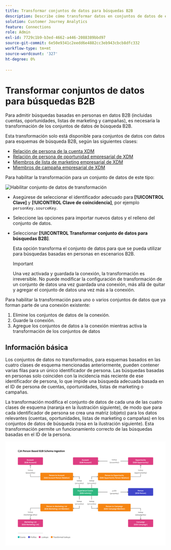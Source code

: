 ```yaml
---
title: Transformar conjuntos de datos para búsquedas B2B
description: Describe cómo transformar datos en conjuntos de datos de esquemas de búsqueda B2B específicos
solution: Customer Journey Analytics
feature: Connections
role: Admin
exl-id: 7729c1b9-b3ed-4662-a446-2088389bbd97
source-git-commit: 6e50e9341c2eedd6e4882cc3eb943cbcb8dfc332
workflow-type: tm+mt
source-wordcount: '327'
ht-degree: 0%

---
```


# Transformar conjuntos de datos para búsquedas B2B

Para admitir búsquedas basadas en personas en datos B2B (incluidas cuentas, oportunidades, listas de marketing y campañas), es necesaria la transformación de los conjuntos de datos de búsqueda B2B.

Esta transformación solo está disponible para conjuntos de datos con datos para esquemas de búsqueda B2B, según las siguientes clases:

* [Relación de persona de la cuenta XDM](https://experienceleague.adobe.com/en/docs/experience-platform/xdm/classes/b2b/business-account-person-relation)
* [Relación de persona de oportunidad empresarial de XDM](https://experienceleague.adobe.com/en/docs/experience-platform/xdm/classes/b2b/business-opportunity-person-relation)
* [Miembros de lista de marketing empresarial de XDM](https://experienceleague.adobe.com/en/docs/experience-platform/xdm/classes/b2b/business-marketing-list-members)
* [Miembros de campaña empresarial de XDM](https://experienceleague.adobe.com/en/docs/experience-platform/xdm/classes/b2b/business-campaign-members)

Para habilitar la transformación para un conjunto de datos de este tipo:

![Habilitar conjunto de datos de transformación](assets/transform-dataset.gif)

* Asegúrese de seleccionar el identificador adecuado para **[!UICONTROL Clave]** y **[!UICONTROL Clave de coincidencia]**, por ejemplo `personKey.sourceKey`.

* Seleccione las opciones para importar nuevos datos y el relleno del conjunto de datos.

* Seleccionar **[!UICONTROL Transformar conjunto de datos para búsquedas B2B]**.

  Esta opción transforma el conjunto de datos para que se pueda utilizar para búsquedas basadas en personas en escenarios B2B.


  >[!IMPORTANT]
  >
  >Una vez activada y guardada la conexión, la transformación es irreversible. No puede modificar la configuración de transformación de un conjunto de datos una vez guardada una conexión, más allá de quitar y agregar el conjunto de datos una vez más a la conexión.

Para habilitar la transformación para uno o varios conjuntos de datos que ya forman parte de una conexión existente:

1. Elimine los conjuntos de datos de la conexión.
1. Guarde la conexión.
1. Agregue los conjuntos de datos a la conexión mientras activa la transformación de los conjuntos de datos

## Información básica

Los conjuntos de datos no transformados, para esquemas basados en las cuatro clases de esquema mencionadas anteriormente, pueden contener varias filas para un único identificador de persona. Las búsquedas basadas en personas solo coinciden con la incidencia más reciente de ese identificador de persona, lo que impide una búsqueda adecuada basada en el ID de persona de cuentas, oportunidades, listas de marketing o campañas.

La transformación modifica el conjunto de datos de cada una de las cuatro clases de esquema (naranja en la ilustración siguiente), de modo que para cada identificador de persona se crea una matriz (objeto) para los datos relevantes (cuentas, oportunidades, listas de marketing o campañas) en los conjuntos de datos de búsqueda (rosa en la ilustración siguiente). Esta transformación permite un funcionamiento correcto de las búsquedas basadas en el ID de la persona.

![Esquemas B2B](./assets/b2b-schemas.svg)

